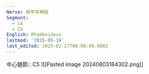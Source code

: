 ```yaml
---
Nerve: 肩甲背神経
Segment:
  - C4
  - C5
English: Rhomboideus
lastmod: '2025-03-14'
last_edited: 2025-02-27T00:00:00.000Z
---
```


中心髄節:: C5
![[Pasted image 20240803184302.png]]
